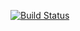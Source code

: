 [![Build Status](https://travis-ci.org/gtny152/7304-BARD.svg?branch=master)](https://travis-ci.org/gtny152/7304-BARD)
